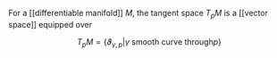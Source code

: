 For a [[differentiable manifold]] $M$, the tangent space $T_pM$ is a [[vector space]] equipped over

$$
T_p M = \{\vartheta_{\gamma , p} | \gamma \text{ smooth curve through} p \}
$$
